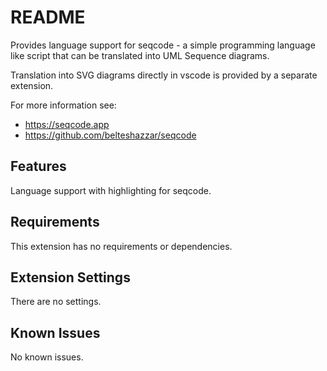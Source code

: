 # README

Provides language support for seqcode - a simple programming language like script that can be translated into UML Sequence diagrams.

Translation into SVG diagrams directly in vscode is provided by a separate extension.

For more information see:
- https://seqcode.app
- https://github.com/belteshazzar/seqcode

## Features

Language support with highlighting for seqcode.

## Requirements

This extension has no requirements or dependencies.

## Extension Settings

There are no settings.

## Known Issues

No known issues.
